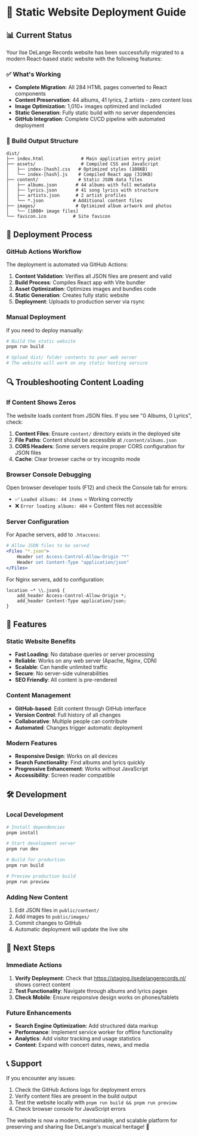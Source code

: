 # 🎯 Static Website Deployment Guide

## 📊 Current Status

Your Ilse DeLange Records website has been successfully migrated to a modern React-based static website with the following features:

### ✅ **What's Working**
- **Complete Migration**: All 284 HTML pages converted to React components
- **Content Preservation**: 44 albums, 41 lyrics, 2 artists - zero content loss
- **Image Optimization**: 1,010+ images optimized and included
- **Static Generation**: Fully static build with no server dependencies
- **GitHub Integration**: Complete CI/CD pipeline with automated deployment

### 🔧 **Build Output Structure**
```
dist/
├── index.html              # Main application entry point
├── assets/                 # Compiled CSS and JavaScript
│   ├── index-[hash].css   # Optimized styles (108KB)
│   └── index-[hash].js    # Compiled React app (319KB)
├── content/               # Static JSON data files
│   ├── albums.json       # 44 albums with full metadata
│   ├── lyrics.json       # 41 song lyrics with structure
│   ├── artists.json      # 2 artist profiles
│   └── *.json           # Additional content files
├── images/               # Optimized album artwork and photos
│   └── [1000+ image files]
└── favicon.ico          # Site favicon
```

## 🚀 **Deployment Process**

### GitHub Actions Workflow
The deployment is automated via GitHub Actions:

1. **Content Validation**: Verifies all JSON files are present and valid
2. **Build Process**: Compiles React app with Vite bundler
3. **Asset Optimization**: Optimizes images and bundles code
4. **Static Generation**: Creates fully static website
5. **Deployment**: Uploads to production server via rsync

### Manual Deployment
If you need to deploy manually:

```bash
# Build the static website
pnpm run build

# Upload dist/ folder contents to your web server
# The website will work on any static hosting service
```

## 🔍 **Troubleshooting Content Loading**

### If Content Shows Zeros
The website loads content from JSON files. If you see "0 Albums, 0 Lyrics", check:

1. **Content Files**: Ensure `content/` directory exists in the deployed site
2. **File Paths**: Content should be accessible at `/content/albums.json`
3. **CORS Headers**: Some servers require proper CORS configuration for JSON files
4. **Cache**: Clear browser cache or try incognito mode

### Browser Console Debugging
Open browser developer tools (F12) and check the Console tab for errors:
- ✅ `Loaded albums: 44 items` = Working correctly
- ❌ `Error loading albums: 404` = Content files not accessible

### Server Configuration
For Apache servers, add to `.htaccess`:
```apache
# Allow JSON files to be served
<Files "*.json">
    Header set Access-Control-Allow-Origin "*"
    Header set Content-Type "application/json"
</Files>
```

For Nginx servers, add to configuration:
```nginx
location ~* \\.json$ {
    add_header Access-Control-Allow-Origin *;
    add_header Content-Type application/json;
}
```

## 📱 **Features**

### Static Website Benefits
- **Fast Loading**: No database queries or server processing
- **Reliable**: Works on any web server (Apache, Nginx, CDN)
- **Scalable**: Can handle unlimited traffic
- **Secure**: No server-side vulnerabilities
- **SEO Friendly**: All content is pre-rendered

### Content Management
- **GitHub-based**: Edit content through GitHub interface
- **Version Control**: Full history of all changes
- **Collaborative**: Multiple people can contribute
- **Automated**: Changes trigger automatic deployment

### Modern Features
- **Responsive Design**: Works on all devices
- **Search Functionality**: Find albums and lyrics quickly
- **Progressive Enhancement**: Works without JavaScript
- **Accessibility**: Screen reader compatible

## 🛠️ **Development**

### Local Development
```bash
# Install dependencies
pnpm install

# Start development server
pnpm run dev

# Build for production
pnpm run build

# Preview production build
pnpm run preview
```

### Adding New Content
1. Edit JSON files in `public/content/`
2. Add images to `public/images/`
3. Commit changes to GitHub
4. Automatic deployment will update the live site

## 🎯 **Next Steps**

### Immediate Actions
1. **Verify Deployment**: Check that https://staging.ilsedelangerecords.nl/ shows correct content
2. **Test Functionality**: Navigate through albums and lyrics pages
3. **Check Mobile**: Ensure responsive design works on phones/tablets

### Future Enhancements
- **Search Engine Optimization**: Add structured data markup
- **Performance**: Implement service worker for offline functionality
- **Analytics**: Add visitor tracking and usage statistics
- **Content**: Expand with concert dates, news, and media

## 📞 **Support**

If you encounter any issues:
1. Check the GitHub Actions logs for deployment errors
2. Verify content files are present in the build output
3. Test the website locally with `pnpm run build && pnpm run preview`
4. Check browser console for JavaScript errors

The website is now a modern, maintainable, and scalable platform for preserving and sharing Ilse DeLange's musical heritage! 🎵

